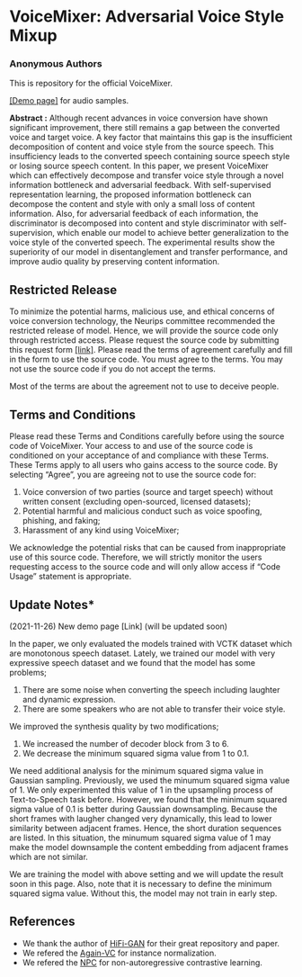 # VoiceMixer: Adversarial Voice Style Mixup
### Anonymous Authors

This is repository for the official VoiceMixer.

[[Demo page]](https://anonymous-speech.github.io/voicemixer/index.html) for audio samples.

**Abstract :**
    Although recent advances in voice conversion have shown significant improvement, there still remains a gap between the converted voice and target voice. A key factor that maintains this gap is the insufficient decomposition of content and voice style from the source speech. This insufficiency leads to the converted speech containing source speech style or losing source speech content. In this paper, we present VoiceMixer which can effectively decompose and transfer voice style through a novel information bottleneck and adversarial feedback. With self-supervised representation learning, the proposed information bottleneck can decompose the content and style with only a small loss of content information. Also, for adversarial feedback of each information, the discriminator is decomposed into content and style discriminator with self-supervision, which enable our model to achieve better generalization to the voice style of the converted speech. The experimental results show the superiority of our model in disentanglement and transfer performance, and improve audio quality by preserving content information.

## Restricted Release
To minimize the potential harms, malicious use, and ethical concerns of voice conversion technology, 
the Neurips committee recommended the restricted release of model. 
Hence, we will provide the source code only through restricted access. 
Please request the source code by submitting this request form [[link]](https://docs.google.com/forms/d/e/1FAIpQLSclucpFYwApJ08guviKlLo9a9pFZk5nwmTQwIk5mrCvIgQI7g/viewform?usp=sf_link). 
Please read the terms of agreement carefully and fill in the form to use the source code. 
You must agree to the terms. You may not use the source code if you do not accept the terms.

Most of the terms are about the agreement not to use to deceive people.

## Terms and Conditions
Please read these Terms and Conditions carefully before using the source code of VoiceMixer. 
Your access to and use of the source code is conditioned on your acceptance of and compliance with these Terms. These Terms apply to all users who gains access to the source code. By selecting “Agree”, you are agreeing not to use the source code for: 
1.	Voice conversion of two parties (source and target speech) without written consent (excluding open-sourced, licensed datasets);
2.	Potential harmful and malicious conduct such as voice spoofing, phishing, and faking;
3.	Harassment of any kind using VoiceMixer;  
  
We acknowledge the potential risks that can be caused from inappropriate use of this source code. Therefore, we will strictly monitor the users requesting access to the source code and will only allow access if “Code Usage” statement is appropriate. 

## Update Notes*

(2021-11-26) New demo page [Link] (will be updated soon)

In the paper, we only evaluated the models trained with VCTK dataset which are monotonous speech dataset. Lately, we trained our model with very expressive speech dataset and we found that the model has some problems;
1. There are some noise when converting the speech including laughter and dynamic expression.
2. There are some speakers who are not able to transfer their voice style.

We improved the synthesis quality by two modifications;
1. We increased the number of decoder block from 3 to 6.
2. We decrease the minimum squared sigma value from 1 to 0.1. 

We need additional analysis for the minimum squared sigma value in Gaussian sampling. Previously, we used the minumum squared sigma value of 1. We only experimented this value of 1 in the upsampling process of Text-to-Speech task before. However, we found that the minimum squared sigma value of 0.1 is better during Gaussian downsampling. Because the short frames with laugher changed very dynamically, this lead to lower similarity between adjacent frames. Hence, the short duration sequences are listed. In this situation, the minumum squared sigma value of 1 may make the model downsample the content embedding from adjacent frames which are not similar.

We are training the model with above setting and we will update the result soon in this page. Also, note that it is necessary to define the minimum squared sigma value. Without this, the model may not train in early step.   
   
## References
* We thank the author of [HiFi-GAN](https://github.com/jik876/hifi-gan) for their great repository and paper.
* We refered the [Again-VC](https://github.com/KimythAnly/AGAIN-VC) for instance normalization.
* We refered the [NPC](https://github.com/Alexander-H-Liu/NPC) for non-autoregressive contrastive learning.
